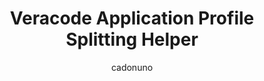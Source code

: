 ---
layout: post
repolink: "https://github.com/cadonuno/Veracode-Application-Profile-Splitting-Helper"
title: "Veracode Application Profile Splitting Helper"
description: "This script is a helper for splitting application profiles. This is usually recommended when working with microservices to ensure that all of them can be scanned individually."
author: "cadonuno"
author-link: "https://github.com/cadonuno/"
content-type: "automating_common_veracode_platform_tasks"
repo: "github"
repo_title: "Veracode Application Profile Splitting Helper"
---